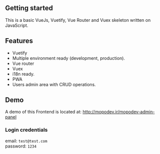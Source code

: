## Getting started

This is a basic VueJs, Vuetify, Vue Router and Vuex skeleton written on JavaScript.

## Features

-   Vuetify
-   Multiple environment ready (development, production).
-   Vue router
-   Vuex
-   i18n ready.
-   PWA
-   Users admin area with CRUD operations.

## Demo

A demo of this Frontend is located at: <http://mopodev.ir/mopodev-admin-panel>

### Login credentials

email: `test@test.com`  
password: `1234`
